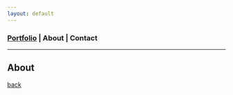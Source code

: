 ```yaml
---
layout: default
---
```

### [Portfolio](./index.md) | About | Contact
 <hr> 
 
## About


[back](./)
